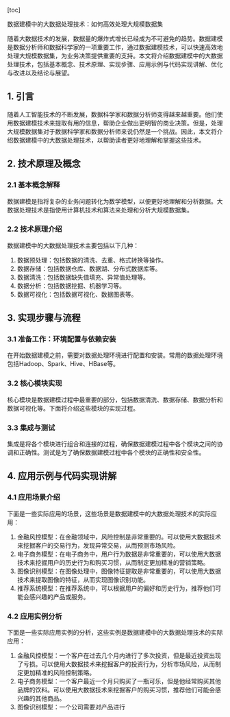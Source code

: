 
[toc]                    
                
                
数据建模中的大数据处理技术：如何高效处理大规模数据集

随着大数据技术的发展，数据量的爆炸式增长已经成为不可避免的趋势。数据建模是数据分析师和数据科学家的一项重要工作，通过数据建模技术，可以快速高效地处理大规模数据集，为业务决策提供重要的支持。本文将介绍数据建模中的大数据处理技术，包括基本概念、技术原理、实现步骤、应用示例与代码实现讲解、优化与改进以及结论与展望。

## 1. 引言

随着人工智能技术的不断发展，数据科学家和数据分析师变得越来越重要。他们使用数据建模技术来提取有用的信息，帮助企业做出更明智的商业决策。但是，处理大规模数据集对于数据科学家和数据分析师来说仍然是一个挑战。因此，本文将介绍数据建模中的大数据处理技术，以帮助读者更好地理解和掌握这些技术。

## 2. 技术原理及概念

### 2.1 基本概念解释

数据建模是指将复杂的业务问题转化为数学模型，以便更好地理解和分析数据。大数据处理技术是指使用计算机技术和算法来处理和分析大规模数据集。

### 2.2 技术原理介绍

数据建模中的大数据处理技术主要包括以下几种：

1. 数据预处理：包括数据的清洗、去重、格式转换等操作。
2. 数据存储：包括数据仓库、数据湖、分布式数据库等。
3. 数据清洗：包括数据缺失值填充、异常值处理等。
4. 数据分析：包括数据挖掘、机器学习等。
5. 数据可视化：包括数据可视化、数据图表等。

## 3. 实现步骤与流程

### 3.1 准备工作：环境配置与依赖安装

在开始数据建模之前，需要对数据处理环境进行配置和安装。常用的数据处理环境包括Hadoop、Spark、Hive、HBase等。

### 3.2 核心模块实现

核心模块是数据建模过程中最重要的部分，包括数据清洗、数据存储、数据分析和数据可视化等。下面将介绍这些模块的实现过程。

### 3.3 集成与测试

集成是将各个模块进行组合和连接的过程，确保数据建模过程中各个模块之间的协调和正确性。测试是为了确保数据建模过程中各个模块的正确性和安全性。

## 4. 应用示例与代码实现讲解

### 4.1 应用场景介绍

下面是一些实际应用的场景，这些场景是数据建模中的大数据处理技术的实际应用：

1. 金融风控模型：在金融领域中，风险控制是非常重要的。可以使用大数据技术来挖掘客户的交易行为，发现异常交易，从而预测市场风险。
2. 电子商务模型：在电子商务中，用户行为数据是非常重要的，可以使用大数据技术来挖掘用户的历史行为和购买习惯，从而制定更加精准的营销策略。
3. 图像识别模型：在图像处理中，图像特征提取是非常重要的，可以使用大数据技术来提取图像的特征，从而实现图像识别功能。
4. 推荐系统模型：在推荐系统中，可以根据用户的偏好和历史行为，推荐他们可能会感兴趣的产品或服务。

### 4.2 应用实例分析

下面是一些实际应用实例的分析，这些实例是数据建模中的大数据处理技术的实际应用：

1. 金融风控模型：一个客户在过去几个月内进行了多次投资，但是最近投资出现了亏损。可以使用大数据技术来挖掘客户的投资行为，分析市场风险，从而制定更加精准的风险控制策略。
2. 电子商务模型：一个客户最近一个月只购买了一瓶可乐，但是他经常购买其他品牌的饮料。可以使用大数据技术来挖掘客户的购买习惯，推荐他们可能会感兴趣的其他商品。
3. 图像识别模型：一个公司需要对产品进行

